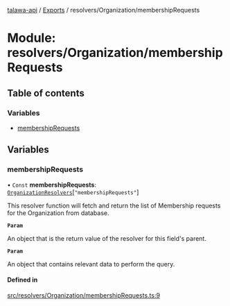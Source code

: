 [talawa-api](../README.md) / [Exports](../modules.md) / resolvers/Organization/membershipRequests

# Module: resolvers/Organization/membershipRequests

## Table of contents

### Variables

- [membershipRequests](resolvers_Organization_membershipRequests.md#membershiprequests)

## Variables

### membershipRequests

• `Const` **membershipRequests**: [`OrganizationResolvers`](types_generatedGraphQLTypes.md#organizationresolvers)[``"membershipRequests"``]

This resolver function will fetch and return the list of Membership requests for the Organization from database.

**`Param`**

An object that is the return value of the resolver for this field's parent.

**`Param`**

An object that contains relevant data to perform the query.

#### Defined in

[src/resolvers/Organization/membershipRequests.ts:9](https://github.com/PalisadoesFoundation/talawa-api/blob/636e51c/src/resolvers/Organization/membershipRequests.ts#L9)
